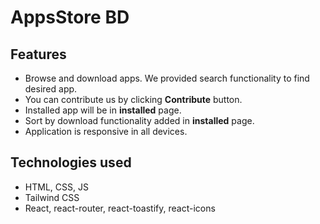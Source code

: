 # AppsStore BD
## Features
- Browse and download apps. We provided search functionality to find desired app. 
- You can contribute us by clicking **Contribute** button.
- Installed app will be in **installed** page.
- Sort by download functionality added in **installed** page. 
- Application is responsive in all devices.
## Technologies used
- HTML, CSS, JS
- Tailwind CSS
- React, react-router, react-toastify, react-icons